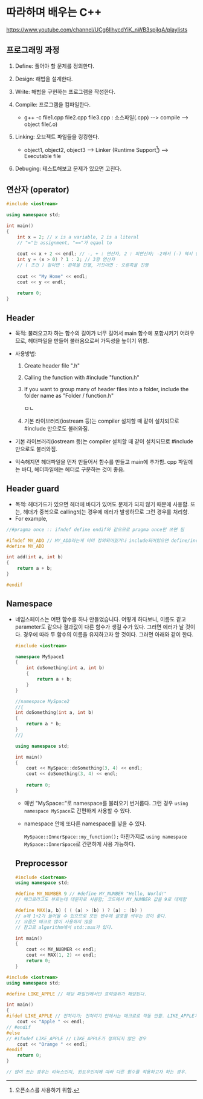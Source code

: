 # 따라하며 배우는 C++

<https://www.youtube.com/channel/UCg6IlhycdYiK_nWB3spjIqA/playlists>

## 프로그래밍 과정

1. Define: 풀어야 할 문제를 정의한다.

2. Design: 해법을 설계한다.

3. Write: 해법을 구현하는 프로그램을 작성한다.

4. Compile: 프로그램을 컴파일한다.

   - g++ -c file1.cpp file2.cpp file3.cpp : 소스파일(.cpp) --> compile --> object file(.o)

5. Linking: 오브젝트 파일들을 링킹한다.

   - object1, object2, object3 --> Linker (Runtime Support[^footnote]) --> Executable file

     [^footnote]: 오픈소스를 사용하기 위함. 

6. Debuging: 테스트해보고 문제가 있으면 고친다.



## 연산자 (operator)

```C++
#include <iostream>

using namespace std;

int main()
{
    int x = 2; // x is a variable, 2 is a literal
    // "="는 assignment, "=="가 eqaul to
    
    cout << x + 2 << endl; // -, + : 연산자, 2 : 피연산자; -2에서 (-) 역시 연산자임
    int y = (x > 0) ? 1 : 2; // 3항 연산자
    // ( 조건 ) 참이면 : 왼쪽을 진행, 거짓이면 : 오른쪽을 진행
    
    cout << "My Home" << endl;
    cout << y << endl;
    
    return 0;
}
```



## Header

- 목적: 불러오고자 하는 함수의 길이가 너무 길어서 main 함수에 포함시키기 어려우므로, 헤더파일을 만들어 불러옴으로써 가독성을 높이기 위함.

- 사용방법: 

  1. Create header file ".h"

  2. Calling the function with #include "function.h"

  3. If you want to group many of header files into a folder, 
     include the folder name as "Folder / function.h"

     ㅁㄴ

  4. 기본 라이브러리(iostream 등)는 compiler 설치할 때 같이 설치되므로 #include <iostream> 만으로도 불러와짐.

- 기본 라이브러리(iostream 등)는 compiler 설치할 때 같이 설치되므로 #include <iostream> 만으로도 불러와짐.

- 익숙해지면 헤더파일을 먼저 만들어서 함수를 만들고 main에 추가함.
  cpp 파일에는 바디, 헤더파일에는 헤더로 구분하는 것이 좋음.

## Header guard

- 목적: 헤더가드가 있으면 헤더에 바디가 있어도 문제가 되지 않기 때문에 사용함.
  		 또는, 헤더가 중복으로 calling되는 경우에 에러가 발생하므로 그런 경우를 처리함.
- For example,
  

```C++
//#pragma once :: ifndef define endif와 같으므로 pragma once만 쓰면 됨

#ifndef MY_ADD // MY_ADD라는게 이미 정의되어있거나 include되어있으면 define/include 하지마라
#define MY_ADD

int add(int a, int b)
{
    return a + b;
}

#endif
```



## Namespace

- 네임스페이스는 
  어떤 함수를 하나 만들었습니다.
  어떻게 하다보니, 이름도 같고 parameter도 같으나 결과값이 다른 함수가 생길 수가 있다.
  그러면 에러가 날 것이다.
  경우에 따라 두 함수의 이름을 유지하고자 할 것이다.
  그러면 아래와 같이 한다.

  ```C++
  #include <iostream>
  
  namespace MySpace1
  {
      int doSomething(int a, int b)
      {
          return a + b;
      }
  }
  
  //namespace MySpace2
  //{
  int doSomething(int a, int b)
  {
      return a * b;
  }
  //}
  
  using namespace std;
  
  int main()
  {
      cout << MySpace::doSomething(3, 4) << endl;
      cout << doSomething(3, 4) << endl;
      
      return 0;
  }
  ```

  - 매번 "MySpace::"로 namespace를 불러오기 번거롭다.
    그런 경우 `using namespace MySpace`로 간편하게 사용할 수 있다.

  - namespace 안에 또다른 namespace를 넣을 수 있다.

    `MySpace::InnerSpace::my_function();` 
    마찬가지로 `using namespace MySpace::InnerSpace`로 간편하게 사용 가능하다.

    

  

  ## Preprocessor
  
  ```c++
  #include <iostream>
  using namespace std;
  
  #define MY_NUMBER 9 // #define MY_NUMBER "Hello, World!"
  // 매크로라고도 부르는데 대문자로 사용함; 코드에서 MY_NUMBER 값을 9로 대체함
  
  #define MAX(a, b) ( ( (a) > (b) ) ? (a) : (b) )
  // a에 1+2가 들어올 수 있으므로 모든 변수에 괄호를 씌우는 것이 좋다.
  // 요즘은 매크로 많이 사용하지 않음
  // 참고로 algorithm에서 std::max가 있다.
  
  int main()
  {
      cout << MY_NUBMER << endl;
      cout << MAX(1, 2) << endl;
      return 0;
  }
  ```
  
  





```C++
#include <iostream>
using namespace std;

#define LIKE_APPLE // 해당 파일안에서만 효력범위가 해당된다.

int main()
{
#ifdef LIKE_APPLE // 전처리기; 전처리기 안에서는 매크로로 작동 안함. LIKE_APPLE가 정의되어 있는 경우
    cout << "Apple " << endl;
// #endif
#else    
// #ifndef LIKE_APPLE // LIKE_APPLE가 정의되지 않은 경우
    cout << "Orange " << endl;
#endif
    return 0;
}

// 많이 쓰는 경우는 리눅스인지, 윈도우인지에 따라 다른 함수를 적용하고자 하는 경우.
```





